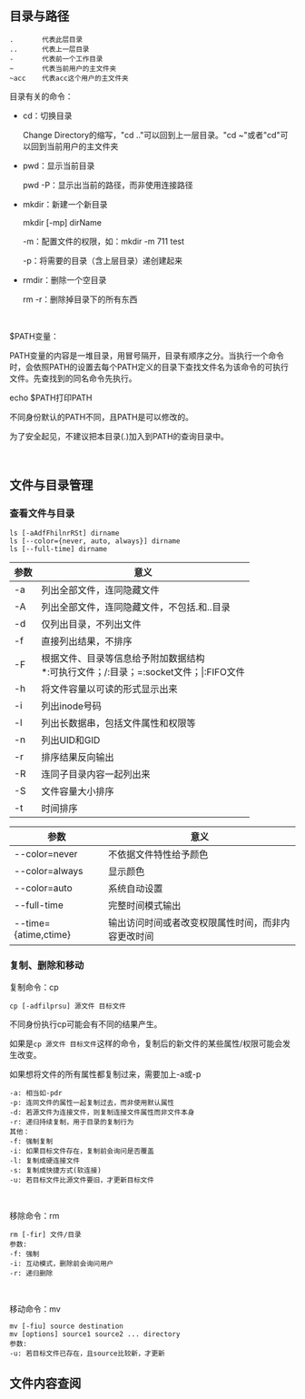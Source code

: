## 目录与路径

```
.		代表此层目录
..		代表上一层目录
-		代表前一个工作目录
~		代表当前用户的主文件夹
~acc    代表acc这个用户的主文件夹
```

目录有关的命令：

- cd：切换目录

  Change Directory的缩写，"cd .."可以回到上一层目录。"cd ~"或者"cd"可以回到当前用户的主文件夹

- pwd：显示当前目录

  pwd -P：显示出当前的路径，而非使用连接路径

- mkdir：新建一个新目录

  mkdir [-mp] dirName

  -m：配置文件的权限，如：mkdir -m 711 test

  -p：将需要的目录（含上层目录）递创建起来

- rmdir：删除一个空目录

  rm -r：删除掉目录下的所有东西

<br>



$PATH变量：

PATH变量的内容是一堆目录，用冒号隔开，目录有顺序之分。当执行一个命令时，会依照PATH的设置去每个PATH定义的目录下查找文件名为该命令的可执行文件。先查找到的同名命令先执行。

echo $PATH打印PATH

不同身份默认的PATH不同，且PATH是可以修改的。

为了安全起见，不建议把本目录(.)加入到PATH的查询目录中。

<br>

## 文件与目录管理

### 查看文件与目录

```
ls [-aAdfFhilnrRSt] dirname
ls [--color={never, auto, always}] dirname
ls [--full-time] dirname
```

| 参数   | 意义                                       |
| ---- | ---------------------------------------- |
| -a   | 列出全部文件，连同隐藏文件                            |
| -A   | 列出全部文件，连同隐藏文件，不包括.和..目录                  |
| -d   | 仅列出目录，不列出文件                              |
| -f   | 直接列出结果，不排序                               |
| -F   | 根据文件、目录等信息给予附加数据结构<br> *:可执行文件；/:目录；=:socket文件；\|:FIFO文件 |
| -h   | 将文件容量以可读的形式显示出来                          |
| -i   | 列出inode号码                                |
| -l   | 列出长数据串，包括文件属性和权限等                        |
| -n   | 列出UID和GID                                |
| -r   | 排序结果反向输出                                 |
| -R   | 连同子目录内容一起列出来                             |
| -S   | 文件容量大小排序                                 |
| -t   | 时间排序                                     |

| 参数                   | 意义                        |
| -------------------- | ------------------------- |
| --color=never        | 不依据文件特性给予颜色               |
| --color=always       | 显示颜色                      |
| --color=auto         | 系统自动设置                    |
| --full-time          | 完整时间模式输出                  |
| --time={atime,ctime} | 输出访问时间或者改变权限属性时间，而非内容更改时间 |



### 复制、删除和移动

复制命令：cp

```
cp [-adfilprsu] 源文件 目标文件
```

不同身份执行cp可能会有不同的结果产生。

如果是```cp 源文件 目标文件```这样的命令，复制后的新文件的某些属性/权限可能会发生改变。

如果想将文件的所有属性都复制过来，需要加上-a或-p

```
-a: 相当如-pdr
-p: 连同文件的属性一起复制过去，而非使用默认属性
-d: 若源文件为连接文件，则复制连接文件属性而非文件本身
-r: 递归持续复制，用于目录的复制行为
其他：
-f: 强制复制
-i: 如果目标文件存在，复制前会询问是否覆盖
-l: 复制成硬连接文件
-s: 复制成快捷方式(软连接)
-u: 若目标文件比源文件要旧，才更新目标文件
```



<br>

移除命令：rm

```
rm [-fir] 文件/目录
参数:
-f: 强制
-i: 互动模式，删除前会询问用户
-r: 递归删除
```



<br>

移动命令：mv

```
mv [-fiu] source destination
mv [options] source1 source2 ... directory
参数:
-u: 若目标文件已存在，且source比较新，才更新
```



## 文件内容查阅

